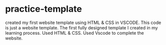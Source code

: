 # practice-template
created my first website template using HTML &amp; CSS in VSCODE.
This code is just a website template.
The first fully designed template I created in my learning process.
Used HTML & CSS.
Used Vscode to complete the website.
